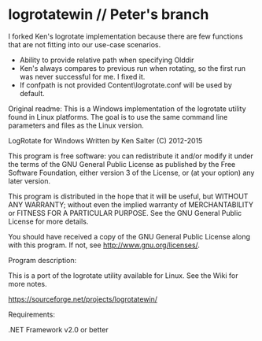 # logrotatewin // Peter's branch

I forked Ken's logrotate implementation because there are few functions that are not fitting into our use-case scenarios.
- Ability to provide relative path when specifying Olddir
- Ken's always compares to previous run when rotating, so the first run was never successful for me. I fixed it.
- If confpath is not provided Content\logrotate.conf will be used by default.


Original readme:
This is a Windows implementation of the logrotate utility found in Linux platforms. The goal is to use the same command line parameters and files as the Linux version.

LogRotate for Windows
Written by Ken Salter (C) 2012-2015

This program is free software: you can redistribute it and/or modify
it under the terms of the GNU General Public License as published by
the Free Software Foundation, either version 3 of the License, or
(at your option) any later version.

This program is distributed in the hope that it will be useful,
but WITHOUT ANY WARRANTY; without even the implied warranty of
MERCHANTABILITY or FITNESS FOR A PARTICULAR PURPOSE.  See the
GNU General Public License for more details.

You should have received a copy of the GNU General Public License
along with this program.  If not, see <http://www.gnu.org/licenses/>.

Program description:

This is a port of the logrotate utility available for Linux.  See the Wiki for more notes.

https://sourceforge.net/projects/logrotatewin/

Requirements:

.NET Framework v2.0 or better
